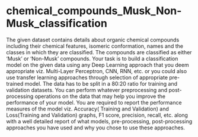# chemical_compounds_Musk_Non-Musk_classification

The given dataset contains details about organic chemical compounds including their chemical features, isomeric conformation, names and the classes in which they are classified. The compounds are classified as either ‘Musk’ or ‘Non-Musk’ compounds. Your task is to build a classification model on the given data using any Deep Learning approach that you deem appropriate viz. Multi-Layer Perceptron, CNN, RNN, etc. or you could also use transfer learning approaches through selection of appropriate pre-trained model. The data has to be split in a 80:20 ratio for training and validation datasets. You can perform whatever preprocessing and post-processing operations on the data that may help you improve the performance of your model. You are required to report the performance measures of the model viz. Accuracy( Training and Validation) and Loss(Training and Validation) graphs, F1 score, precision, recall, etc. along with a well detailed report of what models, pre-processing, post-processing approaches you have used and why you chose to use these approaches.

